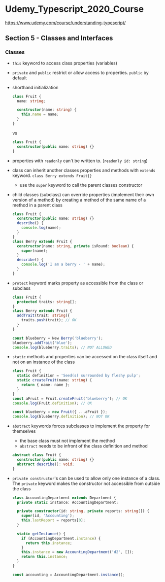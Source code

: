 # Udemy_Typescript_2020_Course

https://www.udemy.com/course/understanding-typescript/

## Section 5 - Classes and Interfaces

### Classes

- `this` keyword to access class properties (variables)
- `private` and `public` restrict or allow access to properties. `public` by default
- shorthand initialization

  ```ts
  class Fruit {
    name: string;

    constructor(name: string) {
      this.name = name;
    }
  }
  ```

  vs

  ```ts
  class Fruit {
    constructor(public name: string) {}
  }
  ```

- properties with `readonly` can't be written to. (`readonly id: string`)
- class can inherit another classes properties and methods with `extends` keyword. `class Berry extends Fruit{}`
  - use the `super` keyword to call the parent classes constructor
- child classes (subclass) can override properties (implement their own version of a method) by creating a method of the same name of a method in a parent class

  ```ts
  class Fruit {
    constructor(public name: string) {}
    describe() {
      console.log(name);
    }
  }
  class Berry extends Fruit {
    constructor(name: string, private isRound: boolean) {
      super(name);
    }
    describe() {
      console.log('I am a berry - ' + name);
    }
  }
  ```

- `protect` keyword marks property as accessible from the class or subclass

  ```ts
  class Fruit {
    protected traits: string[];
  }
  class Berry extends Fruit {
    addTrait(trait: string){
      traits.push(trait); // OK
    }
  }

  const blueberry = New Berry('blueberry');
  blueberry.addTrait('blue');
  console.log(blueberry.traits); // NOT ALLOWED
  ```

- `static` methods and properties can be accessed on the class itself and not on an instance of the class

  ```ts
  class Fruit {
    static definition = 'Seed(s) surrounded by fleshy pulp';
    static createFruit(name: string) {
      return { name: name };
    }
  }
  const aFruit = Fruit.createFruit('blueberry'); // OK
  console.log(Fruit.definition); // OK

  const blueberry = new Fruit({ ...aFruit });
  console.log(blueberry.definition); // NOT OK
  ```

- `abstract` keywords forces subclasses to implement the property for themselves
  - the base class must not implement the method
  - `abstract` needs to be infront of the class definition and method
  ```ts
  abstract class Fruit {
    constructor(public name: string) {}
    abstract describe(): void;
  }
  ```
- `private constructor`'s can be used to allow only one instance of a class. The `private` keyword makes the constructor not accessible from outside the class

  ```ts
  class AccountingDepartment extends Department {
    private static instance: AccountingDepartment;

    private constructor(id: string, private reports: string[]) {
      super(id, 'Accounting');
      this.lastReport = reports[0];
    }

    static getInstance() {
      if (AccountingDepartment.instance) {
        return this.instance;
      }
      this.instance = new AccountingDepartment('d2', []);
      return this.instance;
    }
  }

  const accounting = AccountingDepartment.instance();
  ```
